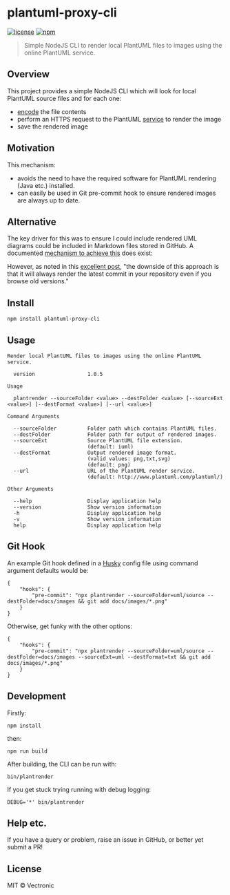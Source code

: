 # plantuml-proxy-cli
[![license](https://img.shields.io/github/license/vectronic/plantuml-proxy-cli.svg)](https://github.com/vectronic/plantuml-proxy-cli/blob/master/LICENSE)
[![npm](https://img.shields.io/npm/v/plantuml-proxy-cli.svg)](https://www.npmjs.com/package/plantuml-proxy-cli)

> Simple NodeJS CLI to render local PlantUML files to images using the online PlantUML service.

## Overview
This project provides a simple NodeJS CLI which will look for local PlantUML source files and for each one:

- [encode](https://plantuml.com/text-encoding) the file contents
- perform an HTTPS request to the PlantUML [service](https://plantuml.com/server) to render the image
- save the rendered image

## Motivation
This mechanism:
 
- avoids the need to have the required software for PlantUML rendering (Java etc.) installed.
- can easily be used in Git pre-commit hook to ensure rendered images are always up to date.

## Alternative

The key driver for this was to ensure I could include rendered UML diagrams could be included in Markdown files
stored in GitHub. A documented
[mechanism to achieve this](https://stackoverflow.com/questions/32203610/how-to-integrate-uml-diagrams-into-gitlab-or-github) does exist:

However, as noted in this [excellent post](https://blog.anoff.io/2018-07-31-diagrams-with-plantuml/), 
"the downside of this approach is that it will always render the latest commit in your repository even if you browse old versions."

## Install

```
npm install plantuml-proxy-cli
```

## Usage

```
Render local PlantUML files to images using the online PlantUML service.

  version                 1.0.5

Usage

  plantrender --sourceFolder <value> --destFolder <value> [--sourceExt <value>] [--destFormat <value>] [--url <value>]

Command Arguments

  --sourceFolder          Folder path which contains PlantUML files.
  --destFolder            Folder path for output of rendered images.
  --sourceExt             Source PlantUML file extension.
                          (default: iuml)
  --destFormat            Output rendered image format.
                          (valid values: png,txt,svg)
                          (default: png)
  --url                   URL of the PlantUML render service.
                          (default: http://www.plantuml.com/plantuml/)

Other Arguments

  --help                  Display application help
  --version               Show version information
  -h                      Display application help
  -v                      Show version information
  help                    Display application help
```

## Git Hook

An example Git hook defined in a [Husky](https://github.com/typicode/husky) config file using command
argument defaults would be:

```
{
    "hooks": {
        "pre-commit": "npx plantrender --sourceFolder=uml/source --destFolder=docs/images && git add docs/images/*.png"
    }
}
```

Otherwise, get funky with the other options:

```
{
    "hooks": {
        "pre-commit": "npx plantrender --sourceFolder=uml/source --destFolder=docs/images --sourceExt=uml --destFormat=txt && git add docs/images/*.png"
    }
}
```


## Development

Firstly:

```
npm install
```

then:

```
npm run build
```

After building, the CLI can be run with:

```
bin/plantrender
```

If you get stuck trying running with debug logging:

```
DEBUG='*' bin/plantrender
```

## Help etc.

If you have a query or problem, raise an issue in GitHub, or better yet submit a PR!

## License

MIT © Vectronic

